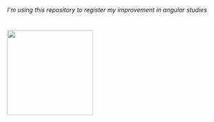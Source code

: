 _I'm using this repository to register my improvement in angular studies_
#
<img src="https://upload.wikimedia.org/wikipedia/commons/thumb/c/cf/Angular_full_color_logo.svg/240px-Angular_full_color_logo.svg.png" width="200"/>

